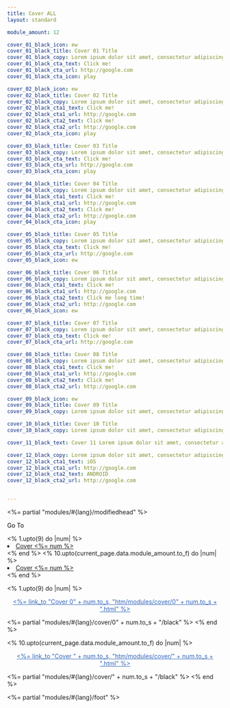 ```yaml
---
title: Cover ALL
layout: standard

module_amount: 12

cover_01_black_icon: ew
cover_01_black_title: Cover 01 Title
cover_01_black_copy: Lorem ipsum dolor sit amet, consectetur adipiscing elit, sed do eiusmod tempor incididunt ut labore et dolore magna aliqua. Ut enim ad minim veniam, quis nostrud exercitation ullamco laboris nisi ut aliquip ex ea commodo consequat.<br><br>Duis aute irure dolor in reprehenderit in voluptate velit esse cillum dolore eu fugiat nulla pariatur. Excepteur sint occaecat cupidatat non proident, sunt in culpa qui officia deserunt mollit anim id est laborum
cover_01_black_cta_text: Click me!
cover_01_black_cta_url: http://google.com
cover_01_black_cta_icon: play

cover_02_black_icon: ew
cover_02_black_title: Cover 02 Title
cover_02_black_copy: Lorem ipsum dolor sit amet, consectetur adipiscing elit, sed do eiusmod tempor incididunt ut labore et dolore magna aliqua. Ut enim ad minim veniam, quis nostrud exercitation ullamco laboris nisi ut aliquip ex ea commodo consequat.<br><br>Duis aute irure dolor in reprehenderit in voluptate velit esse cillum dolore eu fugiat nulla pariatur. Excepteur sint occaecat cupidatat non proident, sunt in culpa qui officia deserunt mollit anim id est laborum
cover_02_black_cta1_text: Click me!
cover_02_black_cta1_url: http://google.com
cover_02_black_cta2_text: Click me!
cover_02_black_cta2_url: http://google.com
cover_02_black_cta_icon: play

cover_03_black_title: Cover 03 Title
cover_03_black_copy: Lorem ipsum dolor sit amet, consectetur adipiscing elit, sed do eiusmod tempor incididunt ut labore et dolore magna aliqua. Ut enim ad minim veniam, quis nostrud exercitation ullamco laboris nisi ut aliquip ex ea commodo consequat.<br><br>Duis aute irure dolor in reprehenderit in voluptate velit esse cillum dolore eu fugiat nulla pariatur. Excepteur sint occaecat cupidatat non proident, sunt in culpa qui officia deserunt mollit anim id est laborum
cover_03_black_cta_text: Click me!
cover_03_black_cta_url: http://google.com
cover_03_black_cta_icon: play

cover_04_black_title: Cover 04 Title
cover_04_black_copy: Lorem ipsum dolor sit amet, consectetur adipiscing elit, sed do eiusmod tempor incididunt ut labore et dolore magna aliqua. Ut enim ad minim veniam, quis nostrud exercitation ullamco laboris nisi ut aliquip ex ea commodo consequat.<br><br>Duis aute irure dolor in reprehenderit in voluptate velit esse cillum dolore eu fugiat nulla pariatur. Excepteur sint occaecat cupidatat non proident, sunt in culpa qui officia deserunt mollit anim id est laborum
cover_04_black_cta1_text: Click me!
cover_04_black_cta1_url: http://google.com
cover_04_black_cta2_text: Click me!
cover_04_black_cta2_url: http://google.com
cover_04_black_cta_icon: play

cover_05_black_title: Cover 05 Title
cover_05_black_copy: Lorem ipsum dolor sit amet, consectetur adipiscing elit, sed do eiusmod tempor incididunt ut labore et dolore magna aliqua. Ut enim ad minim veniam, quis nostrud exercitation ullamco laboris nisi ut aliquip ex ea commodo consequat.<br><br>Duis aute irure dolor in reprehenderit in voluptate velit esse cillum dolore eu fugiat nulla pariatur. Excepteur sint occaecat cupidatat non proident, sunt in culpa qui officia deserunt mollit anim id est laborum
cover_05_black_cta_text: Click me!
cover_05_black_cta_url: http://google.com
cover_05_black_icon: ew

cover_06_black_title: Cover 06 Title
cover_06_black_copy: Lorem ipsum dolor sit amet, consectetur adipiscing elit, sed do eiusmod tempor incididunt ut labore et dolore magna aliqua. Ut enim ad minim veniam, quis nostrud exercitation ullamco laboris nisi ut aliquip ex ea commodo consequat.<br><br>Duis aute irure dolor in reprehenderit in voluptate velit esse cillum dolore eu fugiat nulla pariatur. Excepteur sint occaecat cupidatat non proident, sunt in culpa qui officia deserunt mollit anim id est laborum
cover_06_black_cta1_text: Click me!
cover_06_black_cta1_url: http://google.com
cover_06_black_cta2_text: Click me long time!
cover_06_black_cta2_url: http://google.com
cover_06_black_icon: ew

cover_07_black_title: Cover 07 Title
cover_07_black_copy: Lorem ipsum dolor sit amet, consectetur adipiscing elit, sed do eiusmod tempor incididunt ut labore et dolore magna aliqua. Ut enim ad minim veniam, quis nostrud exercitation ullamco laboris nisi ut aliquip ex ea commodo consequat.<br><br>Duis aute irure dolor in reprehenderit in voluptate velit esse cillum dolore eu fugiat nulla pariatur. Excepteur sint occaecat cupidatat non proident, sunt in culpa qui officia deserunt mollit anim id est laborum
cover_07_black_cta_text: Click me!
cover_07_black_cta_url: http://google.com

cover_08_black_title: Cover 08 Title
cover_08_black_copy: Lorem ipsum dolor sit amet, consectetur adipiscing elit, sed do eiusmod tempor incididunt ut labore et dolore magna aliqua. Ut enim ad minim veniam, quis nostrud exercitation ullamco laboris nisi ut aliquip ex ea commodo consequat.
cover_08_black_cta1_text: Click me!
cover_08_black_cta1_url: http://google.com
cover_08_black_cta2_text: Click me!
cover_08_black_cta2_url: http://google.com

cover_09_black_icon: ew
cover_09_black_title: Cover 09 Title
cover_09_black_copy: Lorem ipsum dolor sit amet, consectetur adipiscing elit, sed do eiusmod tempor incididunt ut labore et dolore magna aliqua. Ut enim ad minim veniam, quis nostrud exercitation ullamco laboris nisi ut aliquip ex ea commodo consequat.<br><br>Duis aute irure dolor in reprehenderit in voluptate velit esse cillum dolore eu fugiat nulla pariatur. Excepteur sint occaecat cupidatat non proident, sunt in culpa qui officia deserunt mollit anim id est laborum

cover_10_black_title: Cover 10 Title
cover_10_black_copy: Lorem ipsum dolor sit amet, consectetur adipiscing elit, sed do eiusmod tempor incididunt ut labore et dolore magna aliqua. Ut enim ad minim veniam, quis nostrud exercitation ullamco laboris nisi ut aliquip ex ea commodo consequat.<br><br>Duis aute irure dolor in reprehenderit in voluptate velit esse cillum dolore eu fugiat nulla pariatur. Excepteur sint occaecat cupidatat non proident, sunt in culpa qui officia deserunt mollit anim id est laborum

cover_11_black_text: Cover 11 Lorem ipsum dolor sit amet, consectetur adipiscing elit, sed do eiusmod tempor incididunt ut labore et dolore magna aliqua. Ut enim ad minim veniam, quis nostrud exercitation ullamco laboris nisi ut aliquip ex ea commodo consequat.<br><br>Duis aute irure dolor in reprehenderit in voluptate velit esse cillum dolore eu fugiat nulla pariatur. Excepteur sint occaecat cupidatat non proident, sunt in culpa qui officia deserunt mollit anim id est laborum

cover_12_black_copy: Lorem ipsum dolor sit amet, consectetur adipiscing elit, sed do eiusmod tempor incididunt ut labore et dolore magna aliqua. Ut enim ad minim veniam, quis nostrud exercitation ullamco laboris nisi ut aliquip ex ea commodo consequat.<br><br>Duis aute irure dolor in reprehenderit in voluptate velit esse cillum dolore eu fugiat nulla pariatur. Excepteur sint occaecat cupidatat non proident, sunt in culpa qui officia deserunt mollit anim id est laborum
cover_12_black_cta1_text: iOS
cover_12_black_cta1_url: http://google.com
cover_12_black_cta2_text: ANDROID
cover_12_black_cta2_url: http://google.com


---
```


<%= partial "modules/#{lang}/modifiedhead" %>

  <p style="color:#000001; text-decoration:none;">Go To</p>
  <% 1.upto(9) do |num| %>
    <li><a href="#0<%= num %>">Cover <%= num %></a></li>
  <% end %>
  <% 10.upto(current_page.data.module_amount.to_f) do |num| %>
    <li><a href="#<%= num %>">Cover <%= num %></a></li>
  <% end %>


<% 1.upto(9) do |num| %>
  <p id="0<%= num %>" style="text-align:center;text-decoration:underline;color:#3366BB"><%= link_to "Cover 0" + num.to_s, "htm/modules/cover/0" + num.to_s + ".html" %></p>
  <%= partial "modules/#{lang}/cover/0" + num.to_s + "/black" %>
  <% end %>

<% 10.upto(current_page.data.module_amount.to_f) do |num| %>
  <p id="<%= num %>" style="text-align:center;text-decoration:underline;color:#3366BB"><%= link_to "Cover " + num.to_s, "htm/modules/cover/" + num.to_s + ".html" %></p>
  <%= partial "modules/#{lang}/cover/" + num.to_s + "/black" %>
  <% end %>

<%= partial "modules/#{lang}/foot" %>